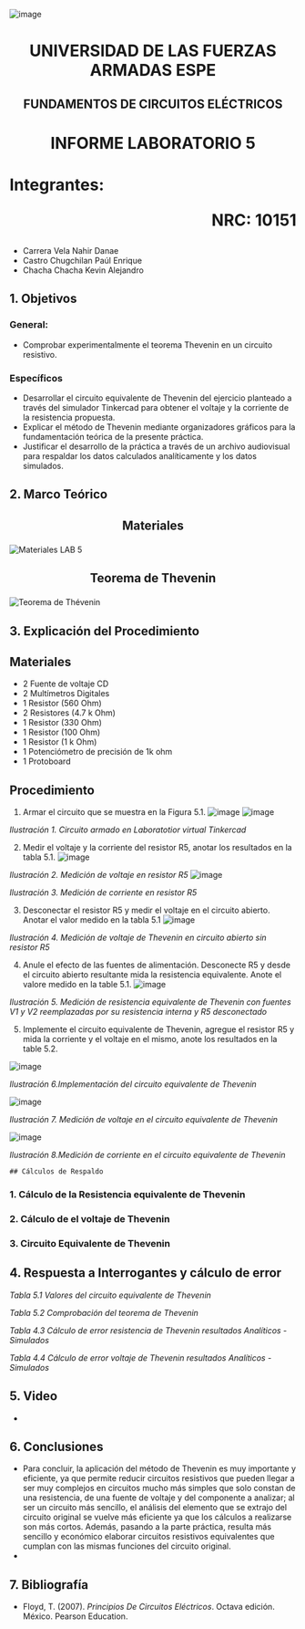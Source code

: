 ![image](https://user-images.githubusercontent.com/93786746/140656495-1e9017c5-1622-4145-a547-0ebbe5014f3d.png)
# <p align=center> UNIVERSIDAD DE LAS FUERZAS ARMADAS ESPE 
## <p align=center> FUNDAMENTOS DE CIRCUITOS ELÉCTRICOS
# <p align=center>  INFORME LABORATORIO 5
# Integrantes: <p align=right> NRC: 10151
* Carrera Vela Nahir Danae
* Castro Chugchilan Paúl Enrique
* Chacha Chacha Kevin Alejandro
## 1. Objetivos
  ### General: 
  * Comprobar experimentalmente el teorema Thevenin en un circuito resistivo.
  ### Específicos
  * Desarrollar el circuito equivalente de Thevenin del ejercicio planteado a través del simulador Tinkercad para obtener el voltaje y la corriente de la resistencia propuesta.
  * Explicar el método de Thevenin mediante organizadores gráficos para la fundamentación teórica de la presente práctica.
  * Justificar el desarrollo de la práctica a través de un archivo audiovisual para respaldar los datos calculados analíticamente y los datos simulados. 
## 2. Marco Teórico
  ## <p align=center> Materiales
  ![Materiales LAB 5](https://user-images.githubusercontent.com/93829976/148461204-d8f510dc-1ea7-47a3-89f7-57532b4d379c.jpeg)
  ## <p align=center> Teorema de Thevenin
 ![Teorema de Thévenin](https://user-images.githubusercontent.com/93829976/148461212-ed0eda6e-6be0-4d80-aca1-8e2790e729cd.jpeg)
## 3. Explicación del Procedimiento
   ## Materiales
 * 2 Fuente de voltaje CD
 * 2 Multímetros Digitales
 * 1 Resistor (560 Ohm)
 * 2 Resistores (4.7 k Ohm)
 * 1 Resistor (330 Ohm)
 * 1 Resistor (100 Ohm)
 * 1 Resistor (1 k Ohm)
 * 1 Potenciómetro de precisión de 1k ohm
 * 1 Protoboard
  ## Procedimiento
1) Armar el circuito que se muestra en la Figura 5.1.
 ![image](https://user-images.githubusercontent.com/93786746/148314776-5942268f-0199-40c0-be8f-7fa3c47e1eef.png)
 ![image](https://user-images.githubusercontent.com/93786746/148315018-aba44c74-a9c6-4c5f-a8ea-2131a8ad231c.png)

 _Ilustración 1. Circuito armado en Laboratotior virtual Tinkercad_
    
2) Medir el voltaje y la corriente del resistor R5, anotar los resultados en la tabla 5.1. 
![image](https://user-images.githubusercontent.com/93786746/148315132-c2fe5775-6afa-40af-b3d4-3cfd054c027c.png)
 
_Ilustración 2. Medición de voltaje en resistor R5_
![image](https://user-images.githubusercontent.com/93786746/148315246-3c751dcb-3e83-428a-b41d-b9b8f0ff15a8.png)
 
_Ilustración 3. Medición de corriente en resistor R5_
    
3) Desconectar el resistor R5 y medir el voltaje en el circuito abierto. Anotar el valor medido en la tabla 5.1
![image](https://user-images.githubusercontent.com/93786746/148315648-64221442-ef12-4f0f-91f0-da51d8305046.png)
 
_Ilustración 4. Medición de voltaje de Thevenin en circuito abierto sin resistor R5_
 
4) Anule el efecto de las fuentes de alimentación. Desconecte R5 y desde el circuito abierto resultante mida la resistencia equivalente. Anote el valore medido en la table 5.1.
![image](https://user-images.githubusercontent.com/93786746/148315944-ea4a61d3-e31c-48e7-ae8c-252ba0a33602.png)
 
 _Ilustración 5. Medición de resistencia equivalente de Thevenin con fuentes V1 y V2 reemplazadas por su resistencia interna y R5 desconectado_
 
 5) Implemente el circuito equivalente de Thevenin, agregue el resistor R5 y mida la corriente y el voltaje en el mismo, anote los resultados en la table 5.2.

![image](https://user-images.githubusercontent.com/93786746/148317700-e1535d22-5f92-449d-8dfc-4ef09141e7af.png)

_Ilustración 6.Implementación del circuito equivalente de Thevenin_
 
![image](https://user-images.githubusercontent.com/93786746/148317845-5c69b843-f882-4750-ab23-d987d0e93dd1.png)

 _Ilustración 7. Medición de voltaje en el circuito equivalente de Thevenin_
 
![image](https://user-images.githubusercontent.com/93786746/148317980-895947cc-cdc2-4e17-a243-6f8dd8092da3.png)

 _Ilustración 8.Medición de corriente en el circuito equivalente de Thevenin_
   
    ## Cálculos de Respaldo
  ### 1. Cálculo de la Resistencia equivalente de Thevenin

  ### 2. Cálculo de el voltaje de Thevenin

  ### 3. Circuito Equivalente de Thevenin

## 4. Respuesta a Interrogantes y cálculo de error
_Tabla 5.1 Valores del circuito equivalente de Thevenin_
    


_Tabla 5.2 Comprobación del teorema de Thevenin_
    


_Tabla 4.3 Cálculo de error resistencia de Thevenin resultados Analíticos - Simulados_
    


_Tabla 4.4 Cálculo de error voltaje de Thevenin resultados Analíticos - Simulados_
    


## 5. Video
  * 
## 6. Conclusiones
  * Para concluir, la aplicación del método de Thevenin es muy importante y eficiente, ya que permite reducir circuitos resistivos que pueden llegar a ser muy complejos en circuitos mucho más simples que solo constan de una resistencia, de una fuente de voltaje y del componente a analizar; al ser un circuito más sencillo, el análisis del elemento que se extrajo del circuito original se vuelve más eficiente ya que los cálculos a realizarse son más cortos. Además, pasando a la parte práctica, resulta más sencillo y económico elaborar circuitos resistivos equivalentes que cumplan con las mismas funciones del circuito original.
  * 
## 7. Bibliografía
 * Floyd, T. (2007). _Principios De Circuitos Eléctricos_. Octava edición. México. Pearson Education.
